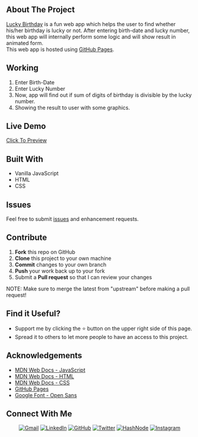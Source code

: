 ## About The Project


[Lucky Birthday](https://chaitanyatekane.github.io/Lucky-Birthday/) is a fun web app which helps the user to find whether his/her birthday is lucky or not. After entering birth-date and lucky number, this web app will internally perform some logic and will show result in animated form. 
<br>This web app is hosted using [GitHub Pages](https://pages.github.com/).


## Working


1. Enter Birth-Date
2. Enter Lucky Number 
3. Now, app will find out if sum of digits of birthday is divisible by the lucky number. 
4. Showing the result to user with some graphics. 

## Live Demo


[Click To Preview](https://chaitanyatekane.github.io/Lucky-Birthday/)

## Built With


* Vanilla JavaScript
* HTML
* CSS

## Issues


Feel free to submit [issues](https://github.com/chaitanyatekane/Lucky-Birthday/issues) and enhancement requests.

## Contribute


 1. **Fork** this repo on GitHub
 2. **Clone** this project to your own machine
 3. **Commit** changes to your own branch
 4. **Push** your work back up to your fork
 5. Submit a **Pull request** so that I can review your changes

NOTE: Make sure to merge the latest from "upstream" before making a pull request!

## Find it Useful?


- Support me by clicking the ⭐ button on the upper right side of this page.
- Spread it to others to let more people to have an access to this project.

## Acknowledgements


- [MDN Web Docs - JavaScript](https://developer.mozilla.org/en-US/docs/Web/JavaScript)
- [MDN Web Docs - HTML](https://developer.mozilla.org/en-US/docs/Web/HTML)
- [MDN Web Docs - CSS](https://developer.mozilla.org/en-US/docs/Web/CSS)
- [GitHub Pages](https://pages.github.com/)
- [Google Font - Open Sans](https://fonts.google.com/specimen/Open+Sans)

## Connect With Me


<p align="center">
<a href = "mailto: chaitanyatekne5@gmail.com"><img alt="Gmail" src="https://img.shields.io/badge/Gmail-D14836?style=for-the-badge&logo=gmail&logoColor=white" /></a>
<a href="https://www.linkedin.com/in/chaitanyatekane"><img alt="LinkedIn" src="https://img.shields.io/badge/LinkedIn-0077B5?style=for-the-badge&logo=linkedin&logoColor=white" /></a>
<a href="https://github.com/chaitanyatekane"><img alt="GitHub" src="https://img.shields.io/badge/GitHub-100000?style=for-the-badge&logo=github&logoColor=white" /></a>
<a href="https://twitter.com/chaitanyatekne"><img alt="Twitter" src="https://img.shields.io/badge/Twitter-1DA1F2?style=for-the-badge&logo=twitter&logoColor=white" /></a>
<a href="https://chaitanyatekane.hashnode.dev/"><img alt="HashNode" src="https://img.shields.io/badge/Hashnode-2962FF?style=for-the-badge&logo=hashnode&logoColor=white" /></a>
<a href="https://www.instagram.com/tekanechaitanya/"><img alt="Instagram" src="https://img.shields.io/badge/Instagram-E4405F?style=for-the-badge&logo=instagram&logoColor=white" /></a>
</p>